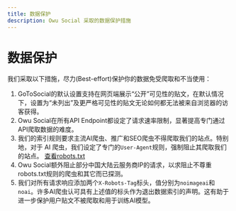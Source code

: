 ```yaml
---
title: 数据保护
description: Owu Social 采取的数据保护措施
---
```


# 数据保护

我们采取以下措施，尽力(Best-effort)保护你的数据免受爬取和不当使用：

1. GoToSocial的默认设置支持在网页端展示“公开”可见性的贴文，在默认情况下，设置为“未列出”及更严格可见性的贴文无论如何都无法被来自浏览器的访客获得。
2. Owu Social在所有API Endpoint都设定了请求速率限制，显著提高专门通过API爬取数据的难度。
3. 我们的索引规则要求主流AI爬虫、推广和SEO爬虫不得爬取我们的站点。特别地，对于 AI 爬虫，我们设定了专门的`User-Agent`规则，强制阻止其爬取我们的站点。 [查看robots.txt](https://scg.owu.one/robots.txt)
4. Owu Social额外阻止部分中国大陆云服务商IP的请求，以求阻止不尊重robots.txt规则的爬虫和其它而已探测。
5. 我们对所有请求响应添加两个`X-Robots-Tag`标头，值分别为`noimageai`和`noai`。许多AI爬虫认可具有上述值的标头作为退出数据索引的声明。这有助于进一步保护用户贴文不被爬取和用于训练AI模型。

